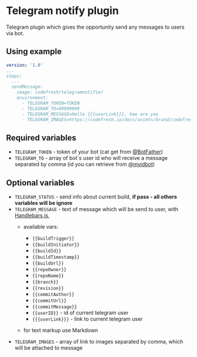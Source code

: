 # Telegram notify plugin

Telegram plugin which gives the opportunity send any messages to users via bot.

## Using example

```yaml
version: '1.0'
...
steps:
  ...
  sendMessage:
    image: codefresh/telegramnotifier
    environment:
      - TELEGRAM_TOKEN=TOKEN
      - TELEGRAM_TO=99999999
      - TELEGRAM_MESSAGE=Hello {{{userLink}}}, how are you
      - TELEGRAM_IMAGES=https://codefresh.io/docs/assets/brand/codefresh-social.png
```

## Required variables

- `TELEGRAM_TOKEN` - token of your bot (cat get from [@BotFather](https://t.me/BotFather))
- `TELEGRAM_TO` - array of bot`s user id who will receive a message separated by comma (id you can retrieve from [@myidbot](https://t.me/myidbot))

## Optional variables

- `TELEGRAM_STATUS` - send info about current build, **if pass - all others variables will be ignore**
- `TELEGRAM_MESSAGE` - text of message which will be send to user, with [Handlebars.js](https://github.com/wycats/handlebars.js/), 
  - available vars:
      - `{{buildTrigger}}` 
      - `{{buildInitiator}}`  
      - `{{buildId}}` 
      - `{{buildTimestamp}}`  
      - `{{buildUrl}}` 
      - `{{repoOwner}}`  
      - `{{repoName}}`  
      - `{{branch}}` 
      - `{{revision}}` 
      - `{{commitAuthor}}` 
      - `{{commitUrl}}` 
      - `{{commitMessage}}` 
      - `{{userID}}` - id of current telegram user
      - `{{{userLink}}}` - link to current telegram user 
  
  - for text markup use Markdown
- `TELEGRAM_IMAGES` - array of link to images separated by comma, which will be attached to message
